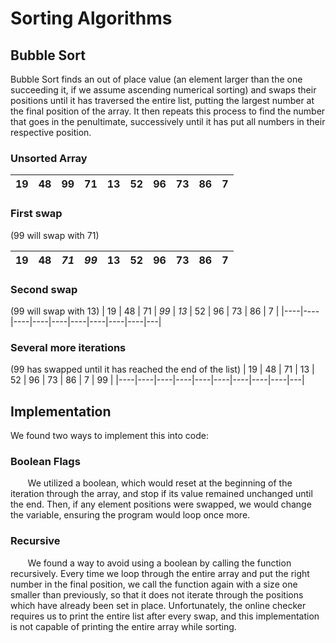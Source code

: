# Sorting Algorithms

## Bubble Sort

Bubble Sort finds an out of place value (an element larger than the one succeeding it, if we assume ascending numerical sorting) and swaps their positions until it has traversed the entire list, putting the largest number at the final position of the array. It then repeats this process to find the number that goes in the penultimate, successively until it has put all numbers in their respective position.

### Unsorted Array
| 19 | 48 | 99 | 71 | 13 | 52 | 96 | 73 | 86 | 7 |
|----|----|----|----|----|----|----|----|----|---|
### First swap 
(99 will swap with 71)

| 19 | 48 | *71* | *99* | 13 | 52 | 96 | 73 | 86 | 7 |
|----|----|----|----|----|----|----|----|----|---|

### Second swap
(99 will swap with 13)
| 19 | 48 | 71 | *99* | *13* | 52 | 96 | 73 | 86 | 7 |
|----|----|----|----|----|----|----|----|----|---|

### Several more iterations
(99 has swapped until it has reached the end of the list)
| 19 | 48 | 71 | 13 | 52 | 96 | 73 | 86 | 7 | 99 |
|----|----|----|----|----|----|----|----|----|---|

## Implementation

We found two ways to implement this into code:

### Boolean Flags
&nbsp;&nbsp;&nbsp;&nbsp;&nbsp;&nbsp; We utilized a boolean, which would reset at the beginning of the iteration through the array, and stop if its value remained unchanged until the end. Then, if any element positions were swapped, we would change the variable, ensuring the program would loop once more.

### Recursive
&nbsp;&nbsp;&nbsp;&nbsp;&nbsp;&nbsp; We found a way to avoid using a boolean by calling the function recursively. Every time we loop through the entire array and put the right number in the final position, we call the function again with a size one smaller than previously, so that it does not iterate through the positions which have already been set in place. Unfortunately, the online checker requires us to print the entire list after every swap, and this implementation is not capable of printing the entire array while sorting.
